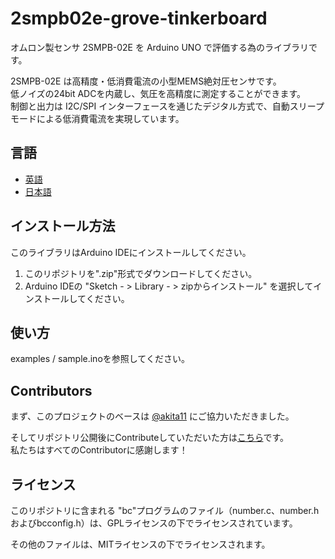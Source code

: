 # 2smpb02e-grove-tinkerboard
オムロン製センサ 2SMPB-02E を Arduino UNO で評価する為のライブラリです。  

2SMPB-02E は高精度・低消費電流の小型MEMS絶対圧センサです。  
低ノイズの24bit ADCを内蔵し、気圧を高精度に測定することができます。  
制御と出力は I2C/SPI インターフェースを通じたデジタル方式で、自動スリープモードによる低消費電流を実現しています。

## 言語
- [英語](./README.md)
- [日本語](./README_ja.md)

## インストール方法
このライブラリはArduino IDEにインストールしてください。
1. このリポジトリを".zip"形式でダウンロードしてください。
2. Arduino IDEの "Sketch  - > Library  - > zipからインストール" を選択してインストールしてください。

## 使い方
examples / sample.inoを参照してください。

## Contributors
まず、このプロジェクトのベースは [@akita11](https://github.com/akita11) にご協力いただきました。  

そしてリポジトリ公開後にContributeしていただいた方は[こちら](https://github.com/omron-devhub/d6t-grove-arduino/graphs/contributors)です。  
私たちはすべてのContributorに感謝します！

## ライセンス
このリポジトリに含まれる "bc"プログラムのファイル（number.c、number.hおよびbcconfig.h）は、GPLライセンスの下でライセンスされています。  

その他のファイルは、MITライセンスの下でライセンスされます。
